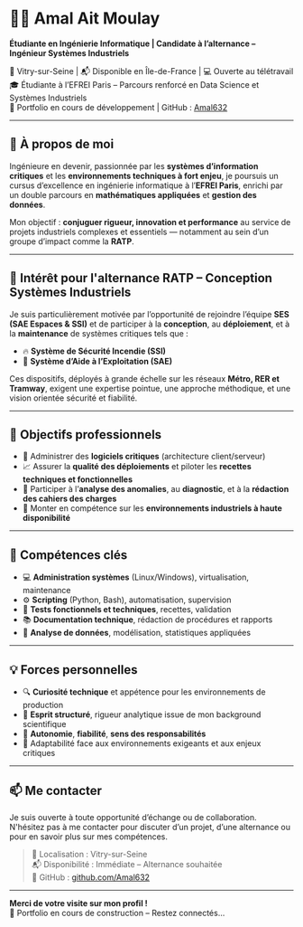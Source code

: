 # 👩‍💻 Amal Ait Moulay  
**Étudiante en Ingénierie Informatique | Candidate à l’alternance – Ingénieur Systèmes Industriels**

📍 Vitry-sur-Seine | 📬 Disponible en Île-de-France | 💻 Ouverte au télétravail  
🎓 Étudiante à l’EFREI Paris – Parcours renforcé en Data Science et Systèmes Industriels  
🔗 Portfolio en cours de développement | GitHub : [Amal632](https://github.com/Amal632)

---

## 🌟 À propos de moi

Ingénieure en devenir, passionnée par les **systèmes d’information critiques** et les **environnements techniques à fort enjeu**, je poursuis un cursus d’excellence en ingénierie informatique à l’**EFREI Paris**, enrichi par un double parcours en **mathématiques appliquées** et **gestion des données**.

Mon objectif : **conjuguer rigueur, innovation et performance** au service de projets industriels complexes et essentiels — notamment au sein d’un groupe d’impact comme la **RATP**.

---

## 🚆 Intérêt pour l'alternance RATP – Conception Systèmes Industriels

Je suis particulièrement motivée par l’opportunité de rejoindre l’équipe **SES (SAE Espaces & SSI)** et de participer à la **conception**, au **déploiement**, et à la **maintenance** de systèmes critiques tels que :

- 🔥 **Système de Sécurité Incendie (SSI)**
- 🚦 **Système d’Aide à l’Exploitation (SAE)**

Ces dispositifs, déployés à grande échelle sur les réseaux **Métro, RER et Tramway**, exigent une expertise pointue, une approche méthodique, et une vision orientée sécurité et fiabilité.

---

## 🎯 Objectifs professionnels

- 🔧 Administrer des **logiciels critiques** (architecture client/serveur)
- 📈 Assurer la **qualité des déploiements** et piloter les **recettes techniques et fonctionnelles**
- 🧠 Participer à l’**analyse des anomalies**, au **diagnostic**, et à la **rédaction des cahiers des charges**
- 🚀 Monter en compétence sur les **environnements industriels à haute disponibilité**

---

## 💼 Compétences clés

- 💻 **Administration systèmes** (Linux/Windows), virtualisation, maintenance
- ⚙️ **Scripting** (Python, Bash), automatisation, supervision
- 🧪 **Tests fonctionnels et techniques**, recettes, validation
- 📚 **Documentation technique**, rédaction de procédures et rapports
- 🧠 **Analyse de données**, modélisation, statistiques appliquées

---

## 💡 Forces personnelles

- 🔍 **Curiosité technique** et appétence pour les environnements de production
- 🧭 **Esprit structuré**, rigueur analytique issue de mon background scientifique
- 🤝 **Autonomie**, **fiabilité**, **sens des responsabilités**
- 🔄 Adaptabilité face aux environnements exigeants et aux enjeux critiques

---

## 📫 Me contacter

Je suis ouverte à toute opportunité d’échange ou de collaboration.  
N'hésitez pas à me contacter pour discuter d’un projet, d’une alternance ou pour en savoir plus sur mes compétences.

> 📍 Localisation : Vitry-sur-Seine  
> 📬 Disponibilité : Immédiate – Alternance souhaitée  
> 🔗 GitHub : [github.com/Amal632](https://github.com/Amal632)

---

**Merci de votre visite sur mon profil !**  
🚧 Portfolio en cours de construction – Restez connectés...
